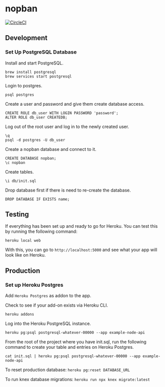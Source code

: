 # nopban

[![CircleCI](https://circleci.com/gh/4wangyu/nopban/tree/master.svg?style=svg)](https://circleci.com/gh/4wangyu/nopban/tree/master)

## Development

### Set Up PostgreSQL Database

Install and start PostgreSQL.

```
brew install postgresql
brew services start postgresql
```

Login to postgres.

`psql postgres`

Create a user and password and give them create database access.

```
CREATE ROLE db_user WITH LOGIN PASSWORD 'password';
ALTER ROLE db_user CREATEDB;
```

Log out of the root user and log in to the newly created user.

```
\q
psql -d postgres -U db_user
```

Create a nopban database and connect to it.

```
CREATE DATABASE nopban;
\c nopban
```

Create tables.

```
\i db/init.sql
```

Drop database first if there is need to re-create the database.

```
DROP DATABASE IF EXISTS name;
```

## Testing

If everything has been set up and ready to go for Heroku. You can test this by running the following command:

```
heroku local web
```

With this, you can go to `http://localhost:5000` and see what your app will look like on Heroku.

## Production

### Set up Heroku Postgres

Add `Heroku Postgres` as addon to the app.

Check to see if your add-on exists via Heroku CLI.

`heroku addons`

Log into the Heroku PostgreSQL instance.

`heroku pg:psql postgresql-whatever-00000 --app example-node-api`

From the root of the project where you have init.sql, run the following command to create your table and entries on Heroku Postgres.

`cat init.sql | heroku pg:psql postgresql-whatever-00000 --app example-node-api`

To reset production database:
`heroku pg:reset DATABASE_URL`

To run knex database migrations:
`heroku run npx knex migrate:latest`
